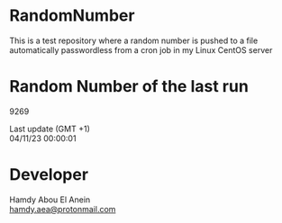 # RandomNumber    
This is a test repository where a random number is pushed to a file automatically passwordless from a cron job in my Linux CentOS server    
# Random Number of the last run   
9269
      
Last update (GMT +1)    
04/11/23 00:00:01
# Developer    
Hamdy Abou El Anein   
hamdy.aea@protonmail.com
